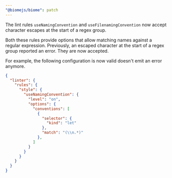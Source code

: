 ```yaml
---
"@biomejs/biome": patch
---
```


The lint rules `useNamingConvention` and `useFilenamingConvention` now accept character escapes at the start of a regex group.

Both these rules provide options that allow matching names against a regular expression.
Previously, an escaped character at the start of a regex group reported an error. They are now accepted.


For example, the following configuration is now valid doesn't emit an error anymore.

```json
{
  "linter": {
    "rules": {
      "style": {
        "useNamingConvention": {
          "level": "on",
          "options": {
            "conventions": [
              {
                "selector": {
                  "kind": "let"
                },
                "match": "(\\n.*)"
              },
            ]
          }
        }
      }
    }
  }
}
```
